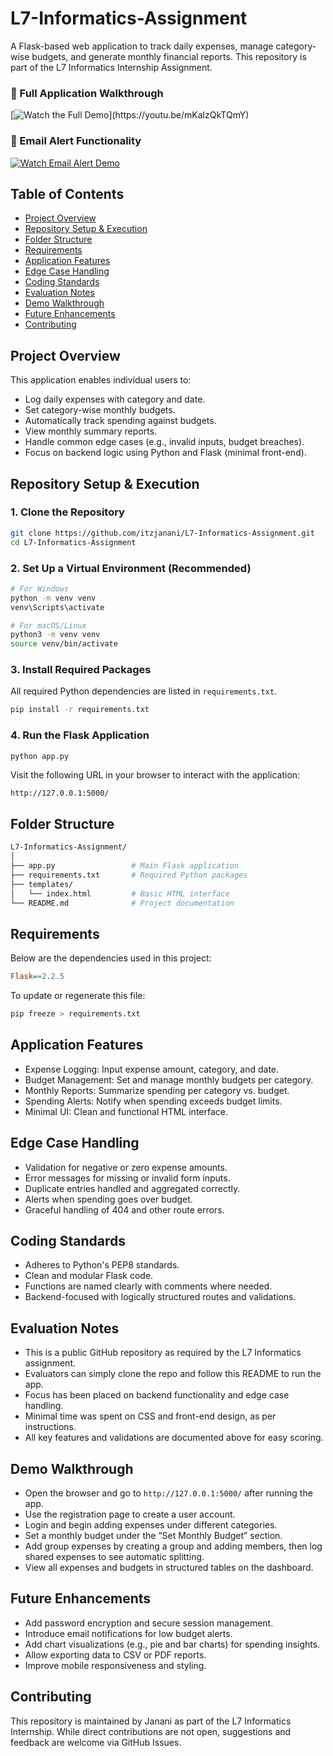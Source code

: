 
# L7-Informatics-Assignment

A Flask-based web application to track daily expenses, manage category-wise budgets, and generate monthly financial reports. This repository is part of the L7 Informatics Internship Assignment.

### 🔹 Full Application Walkthrough  
[![Watch the Full Demo]([https://img.youtube.com/vi/VIDEO_ID_1/0.jpg](https://raw.githubusercontent.com/itzjanani/L7-Informatics-Assignment/refs/heads/main/demo/Overall%20Flow%20of%20the%20Website.png))](https://youtu.be/mKalzQkTQmY)

### 🔹 Email Alert Functionality  
[![Watch Email Alert Demo](https://img.youtube.com/vi/VIDEO_ID_2/0.jpg)](https://youtu.be/Wf00dvAKbz0)

## Table of Contents

- [Project Overview](#project-overview)
- [Repository Setup & Execution](#repository-setup--execution)
- [Folder Structure](#folder-structure)
- [Requirements](#requirements)
- [Application Features](#application-features)
- [Edge Case Handling](#edge-case-handling)
- [Coding Standards](#coding-standards)
- [Evaluation Notes](#evaluation-notes)
- [Demo Walkthrough](#demo-walkthrough)
- [Future Enhancements](#future-enhancements)
- [Contributing](#contributing)

## Project Overview

This application enables individual users to:

- Log daily expenses with category and date.
- Set category-wise monthly budgets.
- Automatically track spending against budgets.
- View monthly summary reports.
- Handle common edge cases (e.g., invalid inputs, budget breaches).
- Focus on backend logic using Python and Flask (minimal front-end).

## Repository Setup & Execution

### 1. Clone the Repository

```bash
git clone https://github.com/itzjanani/L7-Informatics-Assignment.git
cd L7-Informatics-Assignment
```

### 2. Set Up a Virtual Environment (Recommended)

```bash
# For Windows
python -m venv venv
venv\Scripts\activate

# For macOS/Linux
python3 -m venv venv
source venv/bin/activate
```

### 3. Install Required Packages

All required Python dependencies are listed in `requirements.txt`.

```bash
pip install -r requirements.txt
```

### 4. Run the Flask Application

```bash
python app.py
```

Visit the following URL in your browser to interact with the application:

```
http://127.0.0.1:5000/
```

## Folder Structure

```bash
L7-Informatics-Assignment/
│
├── app.py                 # Main Flask application
├── requirements.txt       # Required Python packages
├── templates/
│   └── index.html         # Basic HTML interface
└── README.md              # Project documentation
```

## Requirements

Below are the dependencies used in this project:

```ini
Flask==2.2.5
```

To update or regenerate this file:

```bash
pip freeze > requirements.txt
```

## Application Features

- Expense Logging: Input expense amount, category, and date.
- Budget Management: Set and manage monthly budgets per category.
- Monthly Reports: Summarize spending per category vs. budget.
- Spending Alerts: Notify when spending exceeds budget limits.
- Minimal UI: Clean and functional HTML interface.

## Edge Case Handling

- Validation for negative or zero expense amounts.
- Error messages for missing or invalid form inputs.
- Duplicate entries handled and aggregated correctly.
- Alerts when spending goes over budget.
- Graceful handling of 404 and other route errors.

## Coding Standards

- Adheres to Python's PEP8 standards.
- Clean and modular Flask code.
- Functions are named clearly with comments where needed.
- Backend-focused with logically structured routes and validations.

## Evaluation Notes

- This is a public GitHub repository as required by the L7 Informatics assignment.
- Evaluators can simply clone the repo and follow this README to run the app.
- Focus has been placed on backend functionality and edge case handling.
- Minimal time was spent on CSS and front-end design, as per instructions.
- All key features and validations are documented above for easy scoring.

## Demo Walkthrough

- Open the browser and go to `http://127.0.0.1:5000/` after running the app.
- Use the registration page to create a user account.
- Login and begin adding expenses under different categories.
- Set a monthly budget under the “Set Monthly Budget” section.
- Add group expenses by creating a group and adding members, then log shared expenses to see automatic splitting.
- View all expenses and budgets in structured tables on the dashboard.

## Future Enhancements

- Add password encryption and secure session management.
- Introduce email notifications for low budget alerts.
- Add chart visualizations (e.g., pie and bar charts) for spending insights.
- Allow exporting data to CSV or PDF reports.
- Improve mobile responsiveness and styling.

## Contributing

This repository is maintained by Janani as part of the L7 Informatics Internship. While direct contributions are not open, suggestions and feedback are welcome via GitHub Issues.
